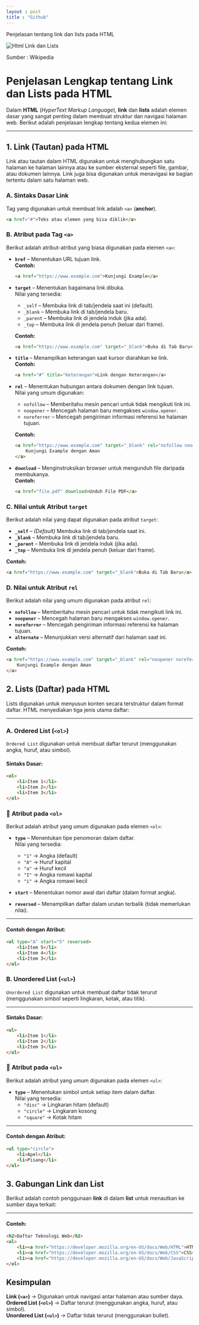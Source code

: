 ```yaml
---
layout : post
title : "Github"
---
```



Penjelasan tentang link dan lists pada HTML

![Html Link dan Lists](/assets/images/html-link-dan-lists.png)

Sumber : Wikipedia 

# **Penjelasan Lengkap tentang Link dan Lists pada HTML**

Dalam **HTML** (*HyperText Markup Language*), **link** dan **lists** adalah elemen dasar yang sangat penting dalam membuat struktur dan navigasi halaman web. Berikut adalah penjelasan lengkap tentang kedua elemen ini:

---

## **1. Link (Tautan) pada HTML**
Link atau tautan dalam HTML digunakan untuk menghubungkan satu halaman ke halaman lainnya atau ke sumber eksternal seperti file, gambar, atau dokumen lainnya. Link juga bisa digunakan untuk menavigasi ke bagian tertentu dalam satu halaman web.

### **A. Sintaks Dasar Link**
Tag yang digunakan untuk membuat link adalah `<a>` (**anchor**).

```html
<a href="#">Teks atau elemen yang bisa diklik</a>
```

### **B. Atribut pada Tag `<a>`**
Berikut adalah atribut-atribut yang biasa digunakan pada elemen `<a>`:

- **`href`** – Menentukan URL tujuan link.  
    **Contoh:**
    ```html
    <a href="https://www.example.com">Kunjungi Example</a>
    ```

- **`target`** – Menentukan bagaimana link dibuka.  
    Nilai yang tersedia:  
    - `_self` – Membuka link di tab/jendela saat ini (default).  
    - `_blank` – Membuka link di tab/jendela baru.  
    - `_parent` – Membuka link di jendela induk (jika ada).  
    - `_top` – Membuka link di jendela penuh (keluar dari frame).  

    **Contoh:**
    ```html
    <a href="https://www.example.com" target="_blank">Buka di Tab Baru</a>
    ```

- **`title`** – Menampilkan keterangan saat kursor diarahkan ke link.  
    **Contoh:**
    ```html
    <a href="#" title="Keterangan">Link dengan Keterangan</a>
    ```

- **`rel`** – Menentukan hubungan antara dokumen dengan link tujuan.  
    Nilai yang umum digunakan:  
    - `nofollow` – Memberitahu mesin pencari untuk tidak mengikuti link ini.  
    - `noopener` – Mencegah halaman baru mengakses `window.opener`.  
    - `noreferrer` – Mencegah pengiriman informasi referensi ke halaman tujuan.  

    **Contoh:**
    ```html
    <a href="https://www.example.com" target="_blank" rel="nofollow noopener noreferrer">
        Kunjungi Example dengan Aman
    </a>
    ```

- **`download`** – Menginstruksikan browser untuk mengunduh file daripada membukanya.  
    **Contoh:**
    ```html
    <a href="file.pdf" download>Unduh File PDF</a>
    ```

### **C. Nilai untuk Atribut `target`**  
Berikut adalah nilai yang dapat digunakan pada atribut `target`:

- **`_self`** – *(Default)* Membuka link di tab/jendela saat ini.  
- **`_blank`** – Membuka link di tab/jendela baru.  
- **`_parent`** – Membuka link di jendela induk (jika ada).  
- **`_top`** – Membuka link di jendela penuh (keluar dari frame).  

**Contoh:**
```html
<a href="https://www.example.com" target="_blank">Buka di Tab Baru</a>
```
### **D. Nilai untuk Atribut `rel`**  
Berikut adalah nilai yang umum digunakan pada atribut `rel`:

- **`nofollow`** – Memberitahu mesin pencari untuk tidak mengikuti link ini.  
- **`noopener`** – Mencegah halaman baru mengakses `window.opener`.  
- **`noreferrer`** – Mencegah pengiriman informasi referensi ke halaman tujuan.  
- **`alternate`** – Menunjukkan versi alternatif dari halaman saat ini.  

**Contoh:**
```html
<a href="https://www.example.com" target="_blank" rel="noopener noreferrer">
    Kunjungi Example dengan Aman
</a>
```

## **2. Lists (Daftar) pada HTML**  
Lists digunakan untuk menyusun konten secara terstruktur dalam format daftar. HTML menyediakan tiga jenis utama daftar:

---

### **A. Ordered List (`<ol>`)**  
`Ordered List` digunakan untuk membuat daftar terurut (menggunakan angka, huruf, atau simbol).

#### **Sintaks Dasar:**
```html
<ol>
    <li>Item 1</li>
    <li>Item 2</li>
    <li>Item 3</li>
</ol>
```
### 🔹 **Atribut pada `<ol>`**  
Berikut adalah atribut yang umum digunakan pada elemen `<ol>`:

- **`type`** – Menentukan tipe penomoran dalam daftar.  
    Nilai yang tersedia:  
    - `"1"` → Angka (default)  
    - `"A"` → Huruf kapital  
    - `"a"` → Huruf kecil  
    - `"I"` → Angka romawi kapital  
    - `"i"` → Angka romawi kecil  

- **`start`** – Menentukan nomor awal dari daftar (dalam format angka).  

- **`reversed`** – Menampilkan daftar dalam urutan terbalik (tidak memerlukan nilai).  

---

#### **Contoh dengan Atribut:**
```html
<ol type="A" start="5" reversed>
    <li>Item 5</li>
    <li>Item 4</li>
    <li>Item 3</li>
</ol>
```
### **B. Unordered List (`<ul>`)**  
`Unordered List` digunakan untuk membuat daftar tidak terurut (menggunakan simbol seperti lingkaran, kotak, atau titik).

---

#### **Sintaks Dasar:**
```html
<ul>
    <li>Item 1</li>
    <li>Item 2</li>
    <li>Item 3</li>
</ul>
```
### 🔹 **Atribut pada `<ul>`**  
Berikut adalah atribut yang umum digunakan pada elemen `<ul>`:

- **`type`** – Menentukan simbol untuk setiap item dalam daftar.  
    Nilai yang tersedia:  
    - `"disc"` → Lingkaran hitam (default)  
    - `"circle"` → Lingkaran kosong  
    - `"square"` → Kotak hitam  

---

#### **Contoh dengan Atribut:**
```html
<ul type="circle">
    <li>Apel</li>
    <li>Pisang</li>
</ul>
```

## **3. Gabungan Link dan List**  
Berikut adalah contoh penggunaan **link** di dalam **list** untuk menautkan ke sumber daya terkait:

---

#### **Contoh:**
```html
<h2>Daftar Teknologi Web</h2>
<ol>
    <li><a href="https://developer.mozilla.org/en-US/docs/Web/HTML">HTML</a></li>
    <li><a href="https://developer.mozilla.org/en-US/docs/Web/CSS">CSS</a></li>
    <li><a href="https://developer.mozilla.org/en-US/docs/Web/JavaScript">JavaScript</a></li>
</ol>
```

##  **Kesimpulan**  
 **Link (`<a>`)** → Digunakan untuk navigasi antar halaman atau sumber daya.  
 **Ordered List (`<ol>`)** → Daftar terurut (menggunakan angka, huruf, atau simbol).  
 **Unordered List (`<ul>`)** → Daftar tidak terurut (menggunakan bullet).  